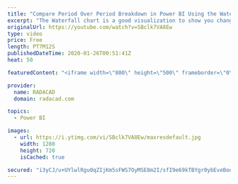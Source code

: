 ```yaml
---
title: "Compare Period Over Period Breakdown in Power BI Using the Waterfall Chart"
excerpt: "The Waterfall chart is a good visualization to show you changes on value over a sequence, The sequence can be time, or date or workflow steps, etc. There is also an ability in this chart that may not be visible to everyone, and that is the breakdown option of this chart. You can use the chart without"
originalUrl: https://youtube.com/watch?v=SBclk7VA8Ew
type: video
price: Free
length: PT7M12S
publishedDateTime: 2020-01-26T00:51:41Z
heat: 50

featuredContent: "<iframe width=\"800\" height=\"500\" frameborder=\"0\" src=\"https://www.youtube.com/embed/SBclk7VA8Ew\" allow=\"accelerometer; autoplay; encrypted-media; gyroscope; picture-in-picture\" allowfullscreen></iframe>"

provider:
  name: RADACAD
  domain: radacad.com

topics:
  - Power BI

images:
  - url: https://i.ytimg.com/vi/SBclk7VA8Ew/maxresdefault.jpg
    width: 1280
    height: 720
    isCached: true

secured: "i3yCJ/u+UYlwlRgu0qZIjKm5sFWS7OyMSE8m2I/sfI9e69kTBYgr0ybEveBooi1Ayxg1OTTX590yPtwNHwBRx2sLefPLqLxn2Se+0w9ywjnDV2ccCF5OQuiak1DMWrNh8/v5owA1ng3zTF9++knBJRSdk9nmGtlHFkjJxNTN2ej3658r1rrD25P3web5iGt7QDttyyvxS97FF2zeDqzovk4MoODW60EHWZ+tWbuyJHz1zgUOiAicg8a95N3K7bmcDc7u9xPe754iqSf545J5apATMrSZF61Xan3GeURTrxxo2fJMI8w48tOr2qp+f+5aEcAQaw5Ltpv6P1XXkbSOCF0UgYjPaRUh5+MOwqqTE8bT+57B56DRtDBbj4Nm/hEqTwWgm7YmMMksRmhGQKzI4yzqGKVJBawttvaSev4iD9c=;u5D5SQBHiGHLElzholZ3hQ=="
---
```


